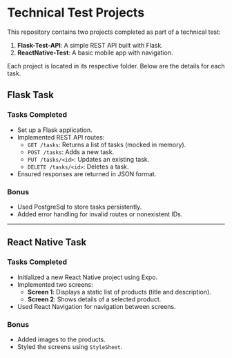 # Technical Test Projects

This repository contains two projects completed as part of a technical test:   
1. **Flask-Test-API**: A simple REST API built with Flask.
2. **ReactNative-Test**: A basic mobile app with navigation.   

Each project is located in its respective folder. Below are the details for each task.

## Flask Task

### Tasks Completed
- Set up a Flask application.  
- Implemented REST API routes:  
  - `GET /tasks`: Returns a list of tasks (mocked in memory).  
  - `POST /tasks`: Adds a new task.  
  - `PUT /tasks/<id>`: Updates an existing task.  
  - `DELETE /tasks/<id>`: Deletes a task.  
- Ensured responses are returned in JSON format.  

### Bonus
- Used PostgreSql to store tasks persistently.
- Added error handling for invalid routes or nonexistent IDs.  
---
## React Native Task

### Tasks Completed
- Initialized a new React Native project using Expo.  
- Implemented two screens:  
  - **Screen 1**: Displays a static list of products (title and description).  
  - **Screen 2**: Shows details of a selected product.  
- Used React Navigation for navigation between screens.  

### Bonus
- Added images to the products.  
- Styled the screens using `StyleSheet`.  

